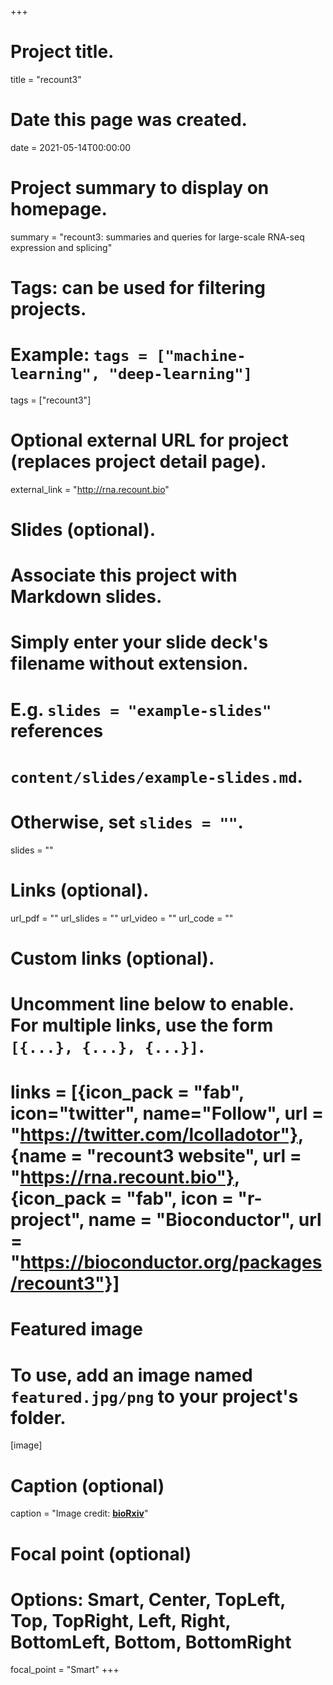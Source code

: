 +++
# Project title.
title = "recount3"

# Date this page was created.
date = 2021-05-14T00:00:00

# Project summary to display on homepage.
summary = "recount3: summaries and queries for large-scale RNA-seq expression and splicing"

# Tags: can be used for filtering projects.
# Example: `tags = ["machine-learning", "deep-learning"]`
tags = ["recount3"]

# Optional external URL for project (replaces project detail page).
external_link = "http://rna.recount.bio"

# Slides (optional).
#   Associate this project with Markdown slides.
#   Simply enter your slide deck's filename without extension.
#   E.g. `slides = "example-slides"` references 
#   `content/slides/example-slides.md`.
#   Otherwise, set `slides = ""`.
slides = ""

# Links (optional).
url_pdf = ""
url_slides = ""
url_video = ""
url_code = ""

# Custom links (optional).
#   Uncomment line below to enable. For multiple links, use the form `[{...}, {...}, {...}]`.
# links = [{icon_pack = "fab", icon="twitter", name="Follow", url = "https://twitter.com/lcolladotor"}, {name = "recount3 website", url = "https://rna.recount.bio"}, {icon_pack = "fab", icon = "r-project", name = "Bioconductor", url = "https://bioconductor.org/packages/recount3"}]

# Featured image
# To use, add an image named `featured.jpg/png` to your project's folder. 
[image]
  # Caption (optional)
  caption = "Image credit: [**bioRxiv**](https://TODO)"
  
  # Focal point (optional)
  # Options: Smart, Center, TopLeft, Top, TopRight, Left, Right, BottomLeft, Bottom, BottomRight
  focal_point = "Smart"
+++



